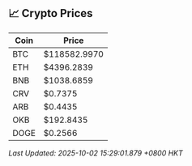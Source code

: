 ## 📈 Crypto Prices

| Coin | Price |
| ---- | ----- |
| BTC | $118582.9970 |
| ETH | $4396.2839 |
| BNB | $1038.6859 |
| CRV | $0.7375 |
| ARB | $0.4435 |
| OKB | $192.8435 |
| DOGE | $0.2566 |

_Last Updated: 2025-10-02 15:29:01.879 +0800 HKT_